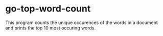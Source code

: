 # go-top-word-count
This program counts the unique occurences of the words in a document and prints the top 10 most occuring words.
